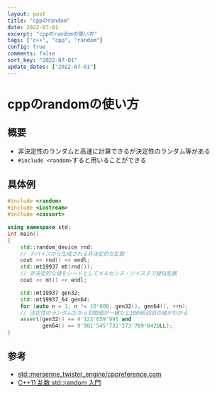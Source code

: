 ```yaml
---
layout: post
title: "cppのrandom"
date: 2022-07-01
excerpt: "cppのrandomの使い方"
tags: ["c++", "cpp", "random"]
config: true
comments: false
sort_key: "2022-07-01"
update_dates: ["2022-07-01"]
---
```


# cppのrandomの使い方

## 概要
 - 非決定性のランダムと高速に計算できるが決定性のランダム等がある
 - `#include <random>`すると用いることができる

## 具体例

```cpp
#include <random>
#include <iostream>
#include <cassert>

using namespace std;
int main()
{
    std::random_device rnd;
    // デバイスから生成される非決定的な乱数
    cout << rnd() << endl;
    std::mt19937 mt(rnd());
    // 非決定的な値をシードとしてメルセンヌ・ツイスタで疑似乱数
    cout << mt() << endl;

    std::mt19937 gen32;
    std::mt19937_64 gen64;
    for (auto n = 1; n != 10'000; gen32(), gen64(), ++n);
    // 決定性のランダムだから初期値が一緒だと10000回目の値がわかる
    assert(gen32() == 4'123'659'995 and
           gen64() == 9'981'545'732'273'789'042ULL);
}
```

## 参考
 - [std::mersenne_twister_engine/cppreference.com](https://en.cppreference.com/w/cpp/numeric/random/mersenne_twister_engine)
 - [C++11 乱数 std::random 入門](http://vivi.dyndns.org/tech/cpp/random.html)
